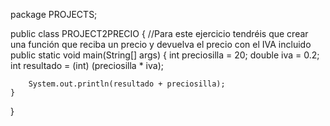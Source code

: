 package PROJECTS;

public class PROJECT2PRECIO {
    //Para este ejercicio tendréis que crear una función que reciba un precio y devuelva el precio con el IVA incluido
    public static void main(String[] args) {
        int preciosilla = 20;
        double iva = 0.2;
        int resultado = (int) (preciosilla * iva);



        System.out.println(resultado + preciosilla);
    }
}
